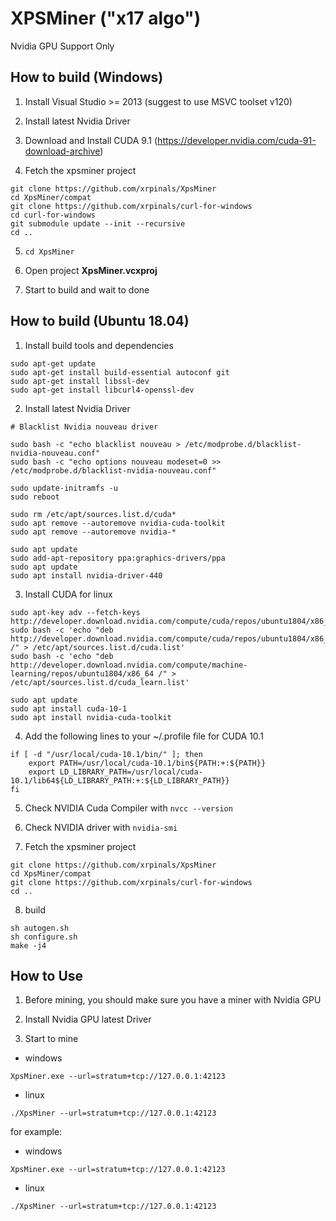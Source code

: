 
# XPSMiner ("x17 algo")

Nvidia GPU Support Only


## How to build (Windows)

1. Install Visual Studio >= 2013 (suggest to use MSVC toolset v120)

2. Install latest Nvidia Driver

3. Download and Install CUDA 9.1 (https://developer.nvidia.com/cuda-91-download-archive)

4. Fetch the xpsminer project
```
git clone https://github.com/xrpinals/XpsMiner
cd XpsMiner/compat
git clone https://github.com/xrpinals/curl-for-windows
cd curl-for-windows
git submodule update --init --recursive
cd ..
```

5. `cd XpsMiner`

6. Open project **XpsMiner.vcxproj**

7. Start to build and wait to done


## How to build (Ubuntu 18.04)

1. Install build tools and dependencies

```
sudo apt-get update
sudo apt-get install build-essential autoconf git
sudo apt-get install libssl-dev
sudo apt-get install libcurl4-openssl-dev
```

2. Install latest Nvidia Driver


```
# Blacklist Nvidia nouveau driver

sudo bash -c "echo blacklist nouveau > /etc/modprobe.d/blacklist-nvidia-nouveau.conf"
sudo bash -c "echo options nouveau modeset=0 >> /etc/modprobe.d/blacklist-nvidia-nouveau.conf"

sudo update-initramfs -u
sudo reboot
```


```
sudo rm /etc/apt/sources.list.d/cuda*
sudo apt remove --autoremove nvidia-cuda-toolkit
sudo apt remove --autoremove nvidia-*

sudo apt update
sudo add-apt-repository ppa:graphics-drivers/ppa
sudo apt update
sudo apt install nvidia-driver-440
```


3. Install CUDA for linux

```
sudo apt-key adv --fetch-keys  http://developer.download.nvidia.com/compute/cuda/repos/ubuntu1804/x86_64/7fa2af80.pub
sudo bash -c 'echo "deb http://developer.download.nvidia.com/compute/cuda/repos/ubuntu1804/x86_64 /" > /etc/apt/sources.list.d/cuda.list'
sudo bash -c 'echo "deb http://developer.download.nvidia.com/compute/machine-learning/repos/ubuntu1804/x86_64 /" > /etc/apt/sources.list.d/cuda_learn.list'

sudo apt update
sudo apt install cuda-10-1
sudo apt install nvidia-cuda-toolkit
```

4. Add the following lines to your ~/.profile file for CUDA 10.1
```
if [ -d "/usr/local/cuda-10.1/bin/" ]; then
    export PATH=/usr/local/cuda-10.1/bin${PATH:+:${PATH}}
    export LD_LIBRARY_PATH=/usr/local/cuda-10.1/lib64${LD_LIBRARY_PATH:+:${LD_LIBRARY_PATH}}
fi
```

5. Check NVIDIA Cuda Compiler with `nvcc --version`

6. Check NVIDIA driver with `nvidia-smi`


7. Fetch the xpsminer project

```
git clone https://github.com/xrpinals/XpsMiner
cd XpsMiner/compat
git clone https://github.com/xrpinals/curl-for-windows
cd ..
```

8. build

```
sh autogen.sh
sh configure.sh
make -j4
```


## How to Use

1. Before mining, you should make sure you have a miner with Nvidia GPU

2. Install Nvidia GPU latest Driver

3. Start to mine

* windows


```XpsMiner.exe --url=stratum+tcp://127.0.0.1:42123 ```

* linux


```./XpsMiner --url=stratum+tcp://127.0.0.1:42123```

for example:

* windows


```XpsMiner.exe --url=stratum+tcp://127.0.0.1:42123```

* linux


```./XpsMiner --url=stratum+tcp://127.0.0.1:42123```
